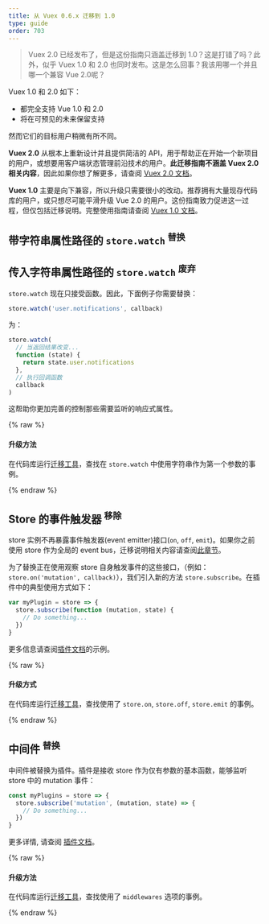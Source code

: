 ```yaml
---
title: 从 Vuex 0.6.x 迁移到 1.0
type: guide
order: 703
---
```


> Vuex 2.0 已经发布了，但是这份指南只涵盖迁移到 1.0？这是打错了吗？此外，似乎 Vuex 1.0 和 2.0 也同时发布。这是怎么回事？我该用哪一个并且哪一个兼容 Vue 2.0呢？

Vuex 1.0 和 2.0 如下：

- 都完全支持 Vue 1.0 和 2.0
- 将在可预见的未来保留支持

然而它们的目标用户稍微有所不同。

__Vuex 2.0__ 从根本上重新设计并且提供简洁的 API，用于帮助正在开始一个新项目的用户，或想要用客户端状态管理前沿技术的用户。__此迁移指南不涵盖 Vuex 2.0 相关内容__，因此如果你想了解更多，请查阅 [Vuex 2.0 文档](https://vuex.vuejs.org/en/index.html)。

__Vuex 1.0__ 主要是向下兼容，所以升级只需要很小的改动。推荐拥有大量现存代码库的用户，或只想尽可能平滑升级 Vue 2.0 的用户。这份指南致力促进这一过程，但仅包括迁移说明。完整使用指南请查阅 [Vuex 1.0 文档](https://github.com/vuejs/vuex/tree/1.0/docs/en)。

## 带字符串属性路径的 `store.watch` <sup>替换</sup>

## 传入字符串属性路径的 `store.watch` <sup>废弃</sup>


`store.watch` 现在只接受函数。因此，下面例子你需要替换：

``` js
store.watch('user.notifications', callback)
```

为：

``` js
store.watch(
  // 当返回结果改变...
  function (state) {
    return state.user.notifications
  },
  // 执行回调函数
  callback
)
```

这帮助你更加完善的控制那些需要监听的响应式属性。

{% raw %}
<div class="upgrade-path">
  <h4>升级方法</h4>
  <p>在代码库运行<a href="https://github.com/vuejs/vue-migration-helper">迁移工具</a>，查找在 <code>store.watch</code> 中使用字符串作为第一个参数的事例。</p>
</div>
{% endraw %}

## Store 的事件触发器 <sup>移除</sup>

store 实例不再暴露事件触发器(event emitter)接口(`on`, `off`, `emit`)。如果你之前使用 store 作为全局的 event bus，迁移说明相关内容请查阅[此章节](migration.html#dispatch-和-broadcast-替换)。

为了替换正在使用观察 store 自身触发事件的这些接口，（例如：`store.on('mutation', callback)`），我们引入新的方法 `store.subscribe`。在插件中的典型使用方式如下：

``` js
var myPlugin = store => {
  store.subscribe(function (mutation, state) {
    // Do something...
  })
}

```

更多信息请查阅[插件文档](https://github.com/vuejs/vuex/blob/1.0/docs/en/plugins.md)的示例。

{% raw %}
<div class="upgrade-path">
  <h4>升级方式</h4>
  <p>在代码库运行<a href="https://github.com/vuejs/vue-migration-helper">迁移工具</a>，查找使用了 <code>store.on</code>, <code>store.off</code>, <code>store.emit</code> 的事例。</p>
</div>
{% endraw %}

## 中间件 <sup>替换</sup>

中间件被替换为插件。插件是接收 store 作为仅有参数的基本函数，能够监听 store 中的 mutation 事件：

``` js
const myPlugins = store => {
  store.subscribe('mutation', (mutation, state) => {
    // Do something...
  })
}
```

更多详情, 请查阅 [插件文档](https://github.com/vuejs/vuex/blob/1.0/docs/en/plugins.md)。

{% raw %}
<div class="upgrade-path">
  <h4>升级方法</h4>
  <p>在代码库运行<a href="https://github.com/vuejs/vue-migration-helper">迁移工具</a>，查找使用了 <code>middlewares</code> 选项的事例。</p>
</div>
{% endraw %}
